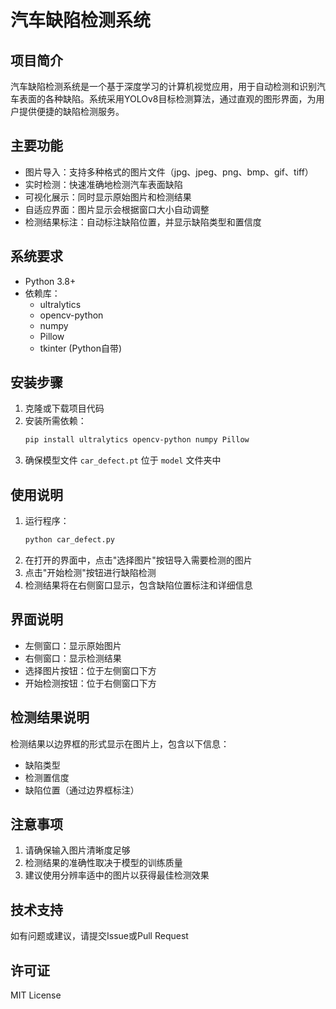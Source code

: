 # 汽车缺陷检测系统

## 项目简介
汽车缺陷检测系统是一个基于深度学习的计算机视觉应用，用于自动检测和识别汽车表面的各种缺陷。系统采用YOLOv8目标检测算法，通过直观的图形界面，为用户提供便捷的缺陷检测服务。

## 主要功能
- 图片导入：支持多种格式的图片文件（jpg、jpeg、png、bmp、gif、tiff）
- 实时检测：快速准确地检测汽车表面缺陷
- 可视化展示：同时显示原始图片和检测结果
- 自适应界面：图片显示会根据窗口大小自动调整
- 检测结果标注：自动标注缺陷位置，并显示缺陷类型和置信度

## 系统要求
- Python 3.8+
- 依赖库：
  - ultralytics
  - opencv-python
  - numpy
  - Pillow
  - tkinter (Python自带)

## 安装步骤
1. 克隆或下载项目代码
2. 安装所需依赖：
   ```bash
   pip install ultralytics opencv-python numpy Pillow
   ```
3. 确保模型文件 `car_defect.pt` 位于 `model` 文件夹中

## 使用说明
1. 运行程序：
   ```bash
   python car_defect.py
   ```
2. 在打开的界面中，点击"选择图片"按钮导入需要检测的图片
3. 点击"开始检测"按钮进行缺陷检测
4. 检测结果将在右侧窗口显示，包含缺陷位置标注和详细信息

## 界面说明
- 左侧窗口：显示原始图片
- 右侧窗口：显示检测结果
- 选择图片按钮：位于左侧窗口下方
- 开始检测按钮：位于右侧窗口下方

## 检测结果说明
检测结果以边界框的形式显示在图片上，包含以下信息：
- 缺陷类型
- 检测置信度
- 缺陷位置（通过边界框标注）

## 注意事项
1. 请确保输入图片清晰度足够
2. 检测结果的准确性取决于模型的训练质量
3. 建议使用分辨率适中的图片以获得最佳检测效果

## 技术支持
如有问题或建议，请提交Issue或Pull Request

## 许可证
MIT License
